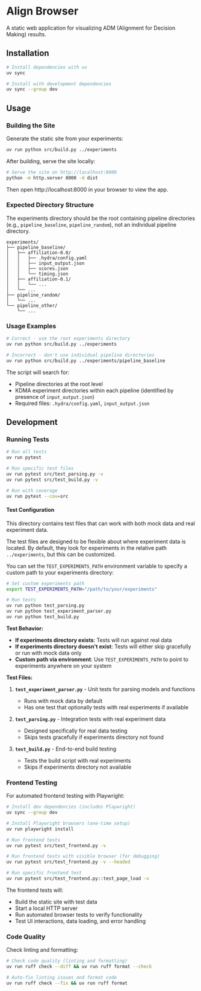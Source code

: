 # Align Browser

A static web application for visualizing ADM (Alignment for Decision Making) results.

## Installation

```bash
# Install dependencies with uv
uv sync

# Install with development dependencies
uv sync --group dev
```

## Usage

### Building the Site

Generate the static site from your experiments:

```bash
uv run python src/build.py ../experiments
```

After building, serve the site locally:

```bash
# Serve the site on http://localhost:8000
python -m http.server 8000 -d dist
```

Then open http://localhost:8000 in your browser to view the app.

### Expected Directory Structure

The experiments directory should be the root containing pipeline directories (e.g., `pipeline_baseline`, `pipeline_random`), not an individual pipeline directory.

```
experiments/
├── pipeline_baseline/
│   ├── affiliation-0.0/
│   │   ├── .hydra/config.yaml
│   │   ├── input_output.json
│   │   ├── scores.json
│   │   └── timing.json
│   ├── affiliation-0.1/
│   │   └── ...
│   └── ...
├── pipeline_random/
│   └── ...
└── pipeline_other/
    └── ...
```

### Usage Examples

```bash
# Correct - use the root experiments directory
uv run python src/build.py ../experiments

# Incorrect - don't use individual pipeline directories
uv run python src/build.py ../experiments/pipeline_baseline
```

The script will search for:

- Pipeline directories at the root level
- KDMA experiment directories within each pipeline (identified by presence of `input_output.json`)
- Required files: `.hydra/config.yaml`, `input_output.json`

## Development

### Running Tests

```bash
# Run all tests
uv run pytest

# Run specific test files
uv run pytest src/test_parsing.py -v
uv run pytest src/test_build.py -v

# Run with coverage
uv run pytest --cov=src
```

#### Test Configuration

This directory contains test files that can work with both mock data and real experiment data.

The test files are designed to be flexible about where experiment data is located. By default, they look for experiments in the relative path `../experiments`, but this can be customized.

You can set the `TEST_EXPERIMENTS_PATH` environment variable to specify a custom path to your experiments directory:

```bash
# Set custom experiments path
export TEST_EXPERIMENTS_PATH="/path/to/your/experiments"

# Run tests
uv run python test_parsing.py
uv run python test_experiment_parser.py
uv run python test_build.py
```

**Test Behavior:**

- **If experiments directory exists**: Tests will run against real data
- **If experiments directory doesn't exist**: Tests will either skip gracefully or run with mock data only
- **Custom path via environment**: Use `TEST_EXPERIMENTS_PATH` to point to experiments anywhere on your system

**Test Files:**

1. **`test_experiment_parser.py`** - Unit tests for parsing models and functions

   - Runs with mock data by default
   - Has one test that optionally tests with real experiments if available

2. **`test_parsing.py`** - Integration tests with real experiment data

   - Designed specifically for real data testing
   - Skips tests gracefully if experiments directory not found

3. **`test_build.py`** - End-to-end build testing
   - Tests the build script with real experiments
   - Skips if experiments directory not available

### Frontend Testing

For automated frontend testing with Playwright:

```bash
# Install dev dependencies (includes Playwright)
uv sync --group dev

# Install Playwright browsers (one-time setup)
uv run playwright install

# Run frontend tests
uv run pytest src/test_frontend.py -v

# Run frontend tests with visible browser (for debugging)
uv run pytest src/test_frontend.py -v --headed

# Run specific frontend test
uv run pytest src/test_frontend.py::test_page_load -v
```

The frontend tests will:

- Build the static site with test data
- Start a local HTTP server
- Run automated browser tests to verify functionality
- Test UI interactions, data loading, and error handling

### Code Quality

Check linting and formatting:

```bash
# Check code quality (linting and formatting)
uv run ruff check --diff && uv run ruff format --check

# Auto-fix linting issues and format code
uv run ruff check --fix && uv run ruff format
```
